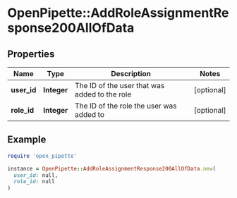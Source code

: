 # OpenPipette::AddRoleAssignmentResponse200AllOfData

## Properties

| Name | Type | Description | Notes |
| ---- | ---- | ----------- | ----- |
| **user_id** | **Integer** | The ID of the user that was added to the role | [optional] |
| **role_id** | **Integer** | The ID of the role the user was added to | [optional] |

## Example

```ruby
require 'open_pipette'

instance = OpenPipette::AddRoleAssignmentResponse200AllOfData.new(
  user_id: null,
  role_id: null
)
```

